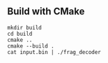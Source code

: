 
## Build with CMake

```
mkdir build
cd build
cmake ..
cmake --build .
cat input.bin | ./frag_decoder
```
